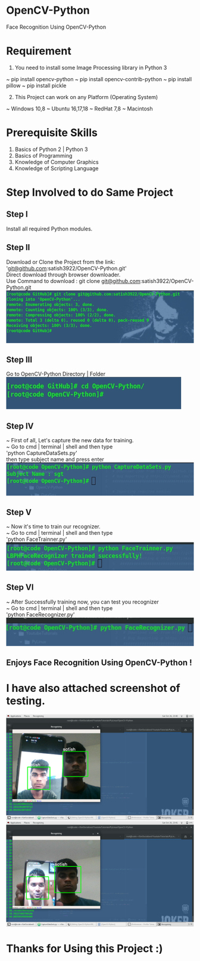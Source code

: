 # OpenCV-Python
Face Recognition Using OpenCV-Python

# Requirement
1. You need to install some Image Processing library in Python 3

~ pip install opencv-python
~ pip install opencv-contrib-python
~ pip install pillow
~ pip install pickle

2. This Project can work on any Platform (Operating System)

~ Windows 10,8
~ Ubuntu 16,17,18
~ RedHat 7,8
~ Macintosh

# Prerequisite Skills
1. Basics of Python 2 | Python 3
2. Basics of Programming
3. Knowledge of Computer Graphics
4. Knowledge of Scripting Language

# Step Involved to do Same Project

Step I 
------
Install all required Python modules.

Step II
-------
Download or Clone the Project from the link: 'git@github.com:satish3922/OpenCV-Python.git'  
Direct download through browser downloader.  
Use Command to download : git clone git@github.com:satish3922/OpenCV-Python.git  
![Alt text](https://github.com/satish3922/OpenCV-Python/blob/master/ScreenShots/git.jpg?raw=true "Clone Git Project")

Step III
--------
Go to OpenCV-Python Directory | Folder  
![Alt text](https://github.com/satish3922/OpenCV-Python/blob/master/ScreenShots/cd.jpg?raw=true "Change to Git Directory")

Step IV
-------
~ First of all, Let's capture the new data for training.  
~ Go to cmd | terminal | shell and then type  
  'python CaptureDataSets.py'  
  then type subject name and press enter  
![Alt text](https://github.com/satish3922/OpenCV-Python/blob/master/ScreenShots/CaptureDataSets.jpg?raw=true "Capture DataSets")

Step V
------
~ Now it's time to train our recognizer.  
~ Go to cmd | terminal | shell and then type  
  'python FaceTrainner.py'  
![Alt text](https://github.com/satish3922/OpenCV-Python/blob/master/ScreenShots/Facetrainer.jpg?raw=true "Train the Recognizer")

 Step VI
 -------
 ~ After Successfully training now, you can test you recognizer  
 ~ Go to cmd | terminal | shell and then type  
   'python FaceRecognizer.py'  
![Alt text](https://github.com/satish3922/OpenCV-Python/blob/master/ScreenShots/Recognizer.jpg?raw=true "Testing Recognizer") 
 
 Enjoys Face Recognition Using OpenCV-Python !  
 ---------------------------------------------  
 
 # I have also attached screenshot of testing.  
![Alt text](https://github.com/satish3922/OpenCV-Python/blob/master/ScreenShots/test1.png?raw=true "Testing Sample II")  
![Alt text](https://github.com/satish3922/OpenCV-Python/blob/master/ScreenShots/test2.png?raw=true "Testing Sample II")  


# Thanks for Using this Project :)


